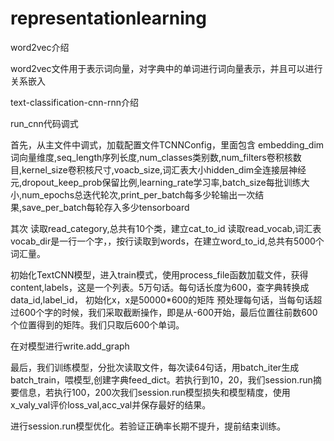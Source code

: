 # representationlearning

word2vec介绍

word2vec文件用于表示词向量，对字典中的单词进行词向量表示，并且可以进行关系嵌入

text-classification-cnn-rnn介绍

run_cnn代码调式

首先，从主文件中调式，加载配置文件TCNNConfig，里面包含 embedding_dim词向量维度,seq_length序列长度,num_classes类别数,num_filters卷积核数目,kernel_size卷积核尺寸,voacb_size,词汇表大小hidden_dim全连接层神经元,dropout_keep_prob保留比例,learning_rate学习率,batch_size每批训练大小,num_epochs总迭代轮次,print_per_batch每多少轮输出一次结果,save_per_batch每轮存入多少tensorboard

其次
读取read_category,总共有10个类，建立cat_to_id
读取read_vocab,词汇表vocab_dir是一行一个字，，按行读取到words，在建立word_to_id,总共有5000个词汇量。

初始化TextCNN模型，进入train模式，使用process_file函数加载文件，获得content,labels，这是一个列表。5万句话。每句话长度为600，查字典转换成data_id,label_id，
初始化x，x是50000*600的矩阵   预处理每句话，当每句话超过600个字的时候，我们采取截断操作，即是从-600开始，最后位置往前数600个位置得到的矩阵。我们只取后600个单词。

在对模型进行write.add_graph

最后，我们训练模型，分批次读取文件，每次读64句话，用batch_iter生成batch_train，喂模型,创建字典feed_dict。若执行到10，20，我们session.run摘要信息，若执行100，200次我们session.run模型损失和模型精度，使用x_valy_val评价loss_val,acc_val并保存最好的结果。

进行session.run模型优化。若验证正确率长期不提升，提前结束训练。

